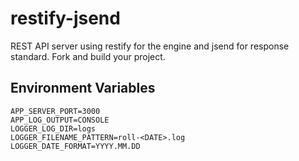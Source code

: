 # restify-jsend

REST API server using restify for the engine and jsend for response standard.
Fork and build your project.

## Environment Variables

```
APP_SERVER_PORT=3000
APP_LOG_OUTPUT=CONSOLE
LOGGER_LOG_DIR=logs
LOGGER_FILENAME_PATTERN=roll-<DATE>.log
LOGGER_DATE_FORMAT=YYYY.MM.DD
```
